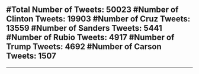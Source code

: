#Total Number of Tweets: 50023 
#Number of Clinton Tweets: 19903
#Number of Cruz Tweets: 13559
#Number of Sanders Tweets: 5441
#Number of Rubio Tweets: 4917
#Number of Trump Tweets: 4692
#Number of Carson Tweets: 1507
---
---
